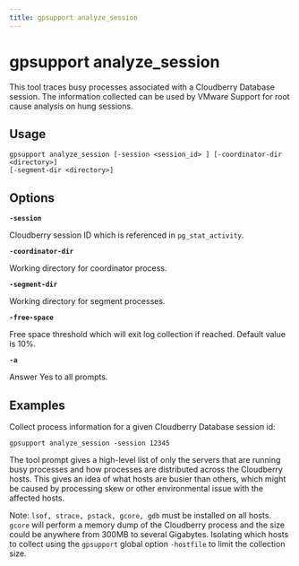 ```yaml
---
title: gpsupport analyze_session
---
```


# gpsupport analyze_session

This tool traces busy processes associated with a Cloudberry Database session. The information collected can be used by VMware Support for root cause analysis on hung sessions.

## Usage

```shell
gpsupport analyze_session [-session <session_id> ] [-coordinator-dir <directory>] 
[-segment-dir <directory>] 
```

## Options

**`-session`**

Cloudberry session ID which is referenced in `pg_stat_activity`.

**`-coordinator-dir`**

Working directory for coordinator process.

**`-segment-dir`**

Working directory for segment processes.

**`-free-space`**

Free space threshold which will exit log collection if reached. Default value is 10%.

**`-a`**

Answer Yes to all prompts.

## Examples

Collect process information for a given Cloudberry Database session id:

```shell
gpsupport analyze_session -session 12345
```

The tool prompt gives a high-level list of only the servers that are running busy processes and how processes are distributed across the Cloudberry hosts. This gives an idea of what hosts are busier than others, which might be caused by processing skew or other environmental issue with the affected hosts.

Note: `lsof, strace, pstack, gcore, gdb` must be installed on all hosts. `gcore` will perform a memory dump of the Cloudberry process and the size could be anywhere from 300MB to several Gigabytes. Isolating which hosts to collect using the `gpsupport` global option `-hostfile` to limit the collection size.
